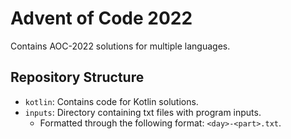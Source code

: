 # Advent of Code 2022
Contains AOC-2022 solutions for multiple languages.

## Repository Structure
- `kotlin`: Contains code for Kotlin solutions.
- `inputs`: Directory containing txt files with program inputs.
    - Formatted through the following format: `<day>-<part>.txt`.
